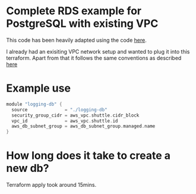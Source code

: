 # Complete RDS example for PostgreSQL with existing VPC
This code has been heavily adapted using the code [here](https://github.com/terraform-aws-modules/terraform-aws-rds/blob/master/examples/complete-postgres/README.md|). 

I already had an exisiting VPC network setup and wanted to plug it into this terraform. Apart from that it follows the same conventions as described [here](https://github.com/terraform-aws-modules/terraform-aws-rds/blob/master/examples/complete-postgres/README.md)

# Example use
``` go
module "logging-db" {
  source              = "./logging-db"
  security_group_cidr = aws_vpc.shuttle.cidr_block
  vpc_id              = aws_vpc.shuttle.id
  aws_db_subnet_group = aws_db_subnet_group.managed.name
}
```
# How long does it take to create a new db?
Terraform apply took around 15mins.
